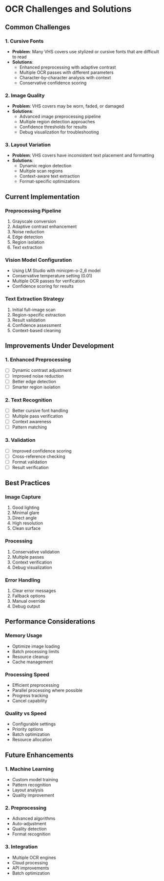# OCR Challenges and Solutions

## Common Challenges

### 1. Cursive Fonts
- **Problem**: Many VHS covers use stylized or cursive fonts that are difficult to read
- **Solutions**:
  - Enhanced preprocessing with adaptive contrast
  - Multiple OCR passes with different parameters
  - Character-by-character analysis with context
  - Conservative confidence scoring

### 2. Image Quality
- **Problem**: VHS covers may be worn, faded, or damaged
- **Solutions**:
  - Advanced image preprocessing pipeline
  - Multiple region detection approaches
  - Confidence thresholds for results
  - Debug visualization for troubleshooting

### 3. Layout Variation
- **Problem**: VHS covers have inconsistent text placement and formatting
- **Solutions**:
  - Dynamic region detection
  - Multiple scan regions
  - Context-aware text extraction
  - Format-specific optimizations

## Current Implementation

### Preprocessing Pipeline
1. Grayscale conversion
2. Adaptive contrast enhancement
3. Noise reduction
4. Edge detection
5. Region isolation
6. Text extraction

### Vision Model Configuration
- Using LM Studio with minicpm-o-2_6 model
- Conservative temperature setting (0.01)
- Multiple OCR passes for verification
- Confidence scoring for results

### Text Extraction Strategy
1. Initial full-image scan
2. Region-specific extraction
3. Result validation
4. Confidence assessment
5. Context-based cleaning

## Improvements Under Development

### 1. Enhanced Preprocessing
- [ ] Dynamic contrast adjustment
- [ ] Improved noise reduction
- [ ] Better edge detection
- [ ] Smarter region isolation

### 2. Text Recognition
- [ ] Better cursive font handling
- [ ] Multiple pass verification
- [ ] Context awareness
- [ ] Pattern matching

### 3. Validation
- [ ] Improved confidence scoring
- [ ] Cross-reference checking
- [ ] Format validation
- [ ] Result verification

## Best Practices

### Image Capture
1. Good lighting
2. Minimal glare
3. Direct angle
4. High resolution
5. Clean surface

### Processing
1. Conservative validation
2. Multiple passes
3. Context verification
4. Debug visualization

### Error Handling
1. Clear error messages
2. Fallback options
3. Manual override
4. Debug output

## Performance Considerations

### Memory Usage
- Optimize image loading
- Batch processing limits
- Resource cleanup
- Cache management

### Processing Speed
- Efficient preprocessing
- Parallel processing where possible
- Progress tracking
- Cancel capability

### Quality vs Speed
- Configurable settings
- Priority options
- Batch optimization
- Resource allocation

## Future Enhancements

### 1. Machine Learning
- Custom model training
- Pattern recognition
- Layout analysis
- Quality improvement

### 2. Preprocessing
- Advanced algorithms
- Auto-adjustment
- Quality detection
- Format recognition

### 3. Integration
- Multiple OCR engines
- Cloud processing
- API improvements
- Batch optimization
